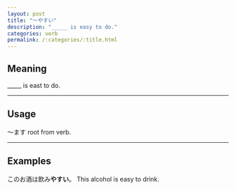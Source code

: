 ```yaml
---
layout: post
title: "〜やすい"
description: "_____ is easy to do."
categories: verb
permalink: /:categories/:title.html
---
```


## Meaning

_____ is east to do.

---

## Usage

〜ます root from verb.

---

## Examples

このお酒は飲み**やすい**。
This alcohol is easy to drink.